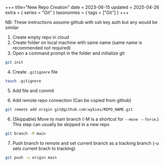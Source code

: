 +++
title="New Repo Creation"
date = 2023-06-15
updated = 2025-04-26
extra = { series = "Git" }
taxonomies = { tags = ["Git"] }
+++

NB: These instructions assume github with ssh key auth but any would be similar

1. Create empty repo in cloud
2. Create folder on local machine with same name (same name is recommended not required)
3. Open a command prompt in the folder and initialize git

```sh
git init
```

4. Create `.gitignore` file

```sh
touch .gitignore
```

5. Add file and commit

6. Add remote repo connection (Can be copied from github)

```sh
git remote add origin git@github.com:wykies/REPO_NAME.git
```

6. (Skippable) Move to main branch (-M is a shortcut for `--move --force`.) This step can usually be skipped in a new repo

```sh
git branch -M main
```

7. Push branch to remote and set current branch as a tracking branch (-u sets current brach to tracking)

```sh
git push -u origin main
```
